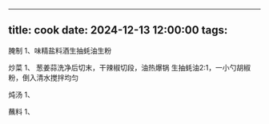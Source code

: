 
---
title: cook
date: 2024-12-13 12:00:00
tags:
---

腌制
1、味精盐料酒生抽蚝油生粉

炒菜
1、
葱姜蒜洗净后切末，干辣椒切段，油热爆锅
生抽蚝油2:1，一小勺胡椒粉，倒入清水搅拌均匀


炖汤
1、

蘸料
1、
